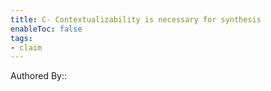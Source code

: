 ```yaml
---
title: C- Contextualizability is necessary for synthesis
enableToc: false
tags:
- claim
---
```


Authored By:: 
